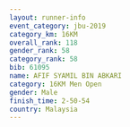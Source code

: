 ```yaml
---
layout: runner-info 
event_category: jbu-2019 
category_km: 16KM  
overall_rank: 118
gender_rank: 58
category_rank: 58
bib: 61095
name: AFIF SYAMIL BIN ABKARI
category: 16KM Men Open
gender: Male
finish_time: 2-50-54
country: Malaysia
---
```

